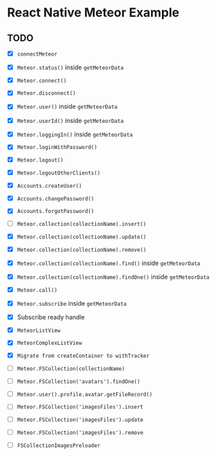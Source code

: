 # React Native Meteor Example

## TODO

- [x] `connectMeteor`
- [x] `Meteor.status()` inside `getMeteorData`
- [x] `Meteor.connect()`
- [x] `Meteor.disconnect()`

- [x] `Meteor.user()` inside `getMeteorData`
- [x] `Meteor.userId()` inside `getMeteorData`
- [x] `Meteor.loggingIn()` inside `getMeteorData`
- [x] `Meteor.loginWithPassword()`
- [x] `Meteor.logout()`
- [x] `Meteor.logoutOtherClients()`
- [x] `Accounts.createUser()`
- [x] `Accounts.changePassword()`
- [x] `Accounts.forgotPassword()`

- [ ] `Meteor.collection(collectionName).insert()`
- [x] `Meteor.collection(collectionName).update()`
- [x] `Meteor.collection(collectionName).remove()`
- [x] `Meteor.collection(collectionName).find()` inside `getMeteorData`
- [x] `Meteor.collection(collectionName).findOne()` inside `getMeteorData`

- [x] `Meteor.call()`
- [x] `Meteor.subscribe` inside `getMeteorData`
- [x] Subscribe ready handle

- [x] `MeteorListView`
- [x] `MeteorComplexListView`

- [x] `Migrate from createContainer to withTracker`

- [ ] `Meteor.FSCollection(collectionName)`
- [ ] `Meteor.FSCollection('avatars').findOne()`
- [ ] `Meteor.user().profile.avatar.getFileRecord()`
- [ ] `Meteor.FSCollection('imagesFiles').insert`
- [ ] `Meteor.FSCollection('imagesFiles').update`
- [ ] `Meteor.FSCollection('imagesFiles').remove`
- [ ] `FSCollectionImagesPreloader`
